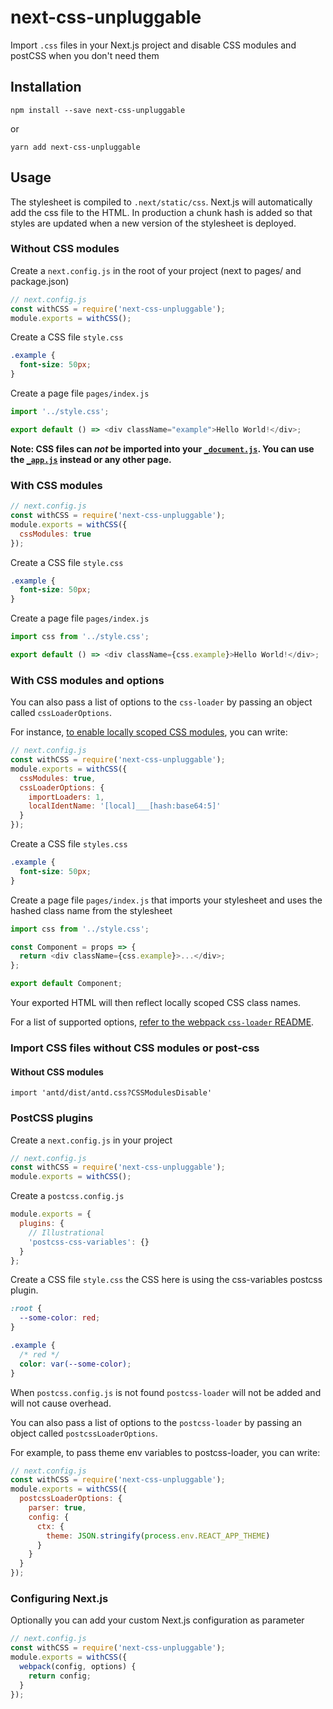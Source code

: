 # next-css-unpluggable

Import `.css` files in your Next.js project and disable CSS modules and postCSS when you don't need them

## Installation

```
npm install --save next-css-unpluggable
```

or

```
yarn add next-css-unpluggable
```

## Usage

The stylesheet is compiled to `.next/static/css`. Next.js will automatically add the css file to the HTML.
In production a chunk hash is added so that styles are updated when a new version of the stylesheet is deployed.

### Without CSS modules

Create a `next.config.js` in the root of your project (next to pages/ and package.json)

```js
// next.config.js
const withCSS = require('next-css-unpluggable');
module.exports = withCSS();
```

Create a CSS file `style.css`

```css
.example {
  font-size: 50px;
}
```

Create a page file `pages/index.js`

```js
import '../style.css';

export default () => <div className="example">Hello World!</div>;
```

**Note: CSS files can _not_ be imported into your [`_document.js`](https://github.com/zeit/next.js#custom-document). You can use the [`_app.js`](https://github.com/zeit/next.js#custom-app) instead or any other page.**

### With CSS modules

```js
// next.config.js
const withCSS = require('next-css-unpluggable');
module.exports = withCSS({
  cssModules: true
});
```

Create a CSS file `style.css`

```css
.example {
  font-size: 50px;
}
```

Create a page file `pages/index.js`

```js
import css from '../style.css';

export default () => <div className={css.example}>Hello World!</div>;
```

### With CSS modules and options

You can also pass a list of options to the `css-loader` by passing an object called `cssLoaderOptions`.

For instance, [to enable locally scoped CSS modules](https://github.com/css-modules/css-modules/blob/master/docs/local-scope.md#css-modules--local-scope), you can write:

```js
// next.config.js
const withCSS = require('next-css-unpluggable');
module.exports = withCSS({
  cssModules: true,
  cssLoaderOptions: {
    importLoaders: 1,
    localIdentName: '[local]___[hash:base64:5]'
  }
});
```

Create a CSS file `styles.css`

```css
.example {
  font-size: 50px;
}
```

Create a page file `pages/index.js` that imports your stylesheet and uses the hashed class name from the stylesheet

```js
import css from '../style.css';

const Component = props => {
  return <div className={css.example}>...</div>;
};

export default Component;
```

Your exported HTML will then reflect locally scoped CSS class names.

For a list of supported options, [refer to the webpack `css-loader` README](https://github.com/webpack-contrib/css-loader#options).

### Import CSS files without CSS modules or post-css

#### Without CSS modules

`import 'antd/dist/antd.css?CSSModulesDisable'`

### PostCSS plugins

Create a `next.config.js` in your project

```js
// next.config.js
const withCSS = require('next-css-unpluggable');
module.exports = withCSS();
```

Create a `postcss.config.js`

```js
module.exports = {
  plugins: {
    // Illustrational
    'postcss-css-variables': {}
  }
};
```

Create a CSS file `style.css` the CSS here is using the css-variables postcss plugin.

```css
:root {
  --some-color: red;
}

.example {
  /* red */
  color: var(--some-color);
}
```

When `postcss.config.js` is not found `postcss-loader` will not be added and will not cause overhead.

You can also pass a list of options to the `postcss-loader` by passing an object called `postcssLoaderOptions`.

For example, to pass theme env variables to postcss-loader, you can write:

```js
// next.config.js
const withCSS = require('next-css-unpluggable');
module.exports = withCSS({
  postcssLoaderOptions: {
    parser: true,
    config: {
      ctx: {
        theme: JSON.stringify(process.env.REACT_APP_THEME)
      }
    }
  }
});
```

### Configuring Next.js

Optionally you can add your custom Next.js configuration as parameter

```js
// next.config.js
const withCSS = require('next-css-unpluggable');
module.exports = withCSS({
  webpack(config, options) {
    return config;
  }
});
```
